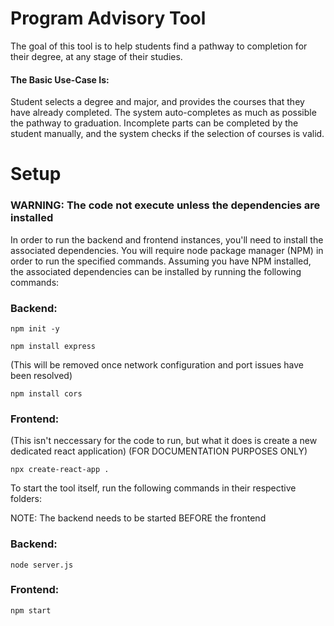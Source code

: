 # Program Advisory Tool
The goal of this tool is to help students find a pathway to completion for their degree, at any stage of their studies. 

#### The Basic Use-Case Is:
Student selects a degree and major, and provides the courses that they have already completed. The system auto-completes as much as possible the pathway to graduation. Incomplete parts can be completed by the student manually, and the system checks if the selection of courses is valid.

# Setup
### WARNING: The code not execute unless the dependencies are installed

In order to run the backend and frontend instances, you'll need to install the associated dependencies. You will require node package manager (NPM) in order to run the specified commands. Assuming you have NPM installed, the associated dependencies can be installed by running the following commands:

### Backend:
`npm init -y`

`npm install express`

(This will be removed once network configuration and port issues have been resolved)

`npm install cors`

### Frontend:
(This isn't neccessary for the code to run, but what it does is create a new dedicated react application)
(FOR DOCUMENTATION PURPOSES ONLY)

`npx create-react-app .`

To start the tool itself, run the following commands in their respective folders:

NOTE: The backend needs to be started BEFORE the frontend

### Backend:
`node server.js`

### Frontend:
`npm start`